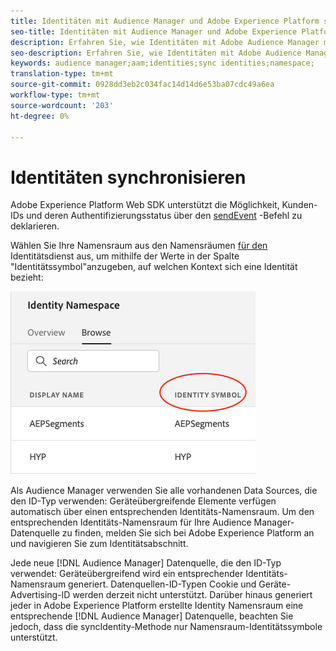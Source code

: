 ```yaml
---
title: Identitäten mit Audience Manager und Adobe Experience Platform synchronisieren
seo-title: Identitäten mit Audience Manager und Adobe Experience Platform mit Adobe Experience Platform Web SDK synchronisieren
description: Erfahren Sie, wie Identitäten mit Adobe Audience Manager mit Experience Platform Web SDK synchronisiert werden
seo-description: Erfahren Sie, wie Identitäten mit Adobe Audience Manager mit Experience Platform Web SDK synchronisiert werden
keywords: audience manager;aam;identities;sync identities;namespace;
translation-type: tm+mt
source-git-commit: 0928dd3eb2c034fac14d14d6e53ba07cdc49a6ea
workflow-type: tm+mt
source-wordcount: '203'
ht-degree: 0%

---
```



# Identitäten synchronisieren

Adobe Experience Platform Web SDK unterstützt die Möglichkeit, Kunden-IDs und deren Authentifizierungsstatus über den [sendEvent](./overview.md#syncing-identities) -Befehl zu deklarieren.

Wählen Sie Ihre Namensraum aus den Namensräumen [für den](../../identity/../identity-service/namespaces.md) Identitätsdienst aus, um mithilfe der Werte in der Spalte &quot;Identitätssymbol&quot;anzugeben, auf welchen Kontext sich eine Identität bezieht:

![Ansicht der Benutzeroberfläche der Namensraum](../../assets/edge_namespaceUI_identity-symbol.png)

Als Audience Manager verwenden Sie alle vorhandenen Data Sources, die den ID-Typ verwenden: Geräteübergreifende Elemente verfügen automatisch über einen entsprechenden Identitäts-Namensraum. Um den entsprechenden Identitäts-Namensraum für Ihre Audience Manager-Datenquelle zu finden, melden Sie sich bei Adobe Experience Platform an und navigieren Sie zum Identitätsabschnitt.

Jede neue [!DNL Audience Manager] Datenquelle, die den ID-Typ verwendet: Geräteübergreifend wird ein entsprechender Identitäts-Namensraum generiert. Datenquellen-ID-Typen Cookie und Geräte-Advertising-ID werden derzeit nicht unterstützt. Darüber hinaus generiert jeder in Adobe Experience Platform erstellte Identity Namensraum eine entsprechende [!DNL Audience Manager] Datenquelle, beachten Sie jedoch, dass die syncIdentity-Methode nur Namensraum-Identitätssymbole unterstützt.
